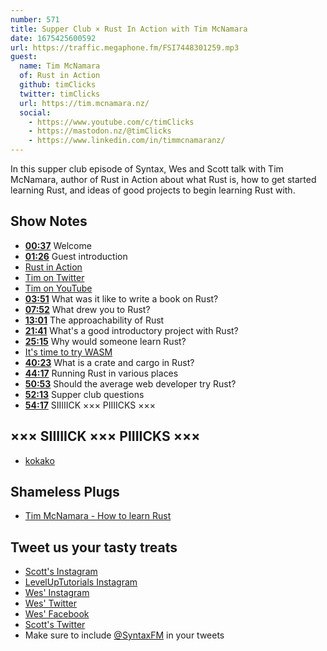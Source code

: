 ```yaml
---
number: 571
title: Supper Club × Rust In Action with Tim McNamara
date: 1675425600592
url: https://traffic.megaphone.fm/FSI7448301259.mp3
guest:
  name: Tim McNamara
  of: Rust in Action
  github: timClicks
  twitter: timClicks
  url: https://tim.mcnamara.nz/
  social:
    - https://www.youtube.com/c/timClicks
    - https://mastodon.nz/@timClicks
    - https://www.linkedin.com/in/timmcnamaranz/
---
```


In this supper club episode of Syntax, Wes and Scott talk with Tim McNamara, author of Rust in Action about what Rust is, how to get started learning Rust, and ideas of good projects to begin learning Rust with.

## Show Notes

- **[00:37](#t=00:37)** Welcome
- **[01:26](#t=01:26)** Guest introduction
- [Rust in Action](https://www.manning.com/books/rust-in-action)
- [Tim on Twitter](https://twitter.com/timClicks)
- [Tim on YouTube](https://www.youtube.com/c/timClicks)
- **[03:51](#t=03:51)** What was it like to write a book on Rust?
- **[07:52](#t=07:52)** What drew you to Rust?
- **[13:01](#t=13:01)** The approachability of Rust
- **[21:41](#t=21:41)** What's a good introductory project with Rust?
- **[25:15](#t=25:15)** Why would someone learn Rust?
- [It's time to try WASM](https://www.youtube.com/watch?v=EX2lQdA5x0E)
- **[40:23](#t=40:23)** What is a crate and cargo in Rust?
- **[44:17](#t=44:17)** Running Rust in various places
- **[50:53](#t=50:53)** Should the average web developer try Rust?
- **[52:13](#t=52:13)** Supper club questions
- **[54:17](#t=54:17)** SIIIIICK ××× PIIIICKS ×××

## ××× SIIIIICK ××× PIIIICKS ×××

- [kokako](https://en.wikipedia.org/wiki/K%C5%8Dkako#See_also)

## Shameless Plugs

- [Tim McNamara - How to learn Rust](https://www.youtube.com/watch?v=sDtQaO5_SOw)

## Tweet us your tasty treats

- [Scott's Instagram](https://www.instagram.com/stolinski/)
- [LevelUpTutorials Instagram](https://www.instagram.com/LevelUpTutorials/)
- [Wes' Instagram](https://www.instagram.com/wesbos/)
- [Wes' Twitter](https://twitter.com/wesbos)
- [Wes' Facebook](https://www.facebook.com/wesbos.developer)
- [Scott's Twitter](https://twitter.com/stolinski)
- Make sure to include [@SyntaxFM](https://twitter.com/SyntaxFM) in your tweets
